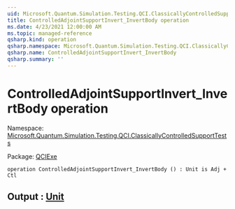 ```yaml
---
uid: Microsoft.Quantum.Simulation.Testing.QCI.ClassicallyControlledSupportTests.ControlledAdjointSupportInvert_InvertBody
title: ControlledAdjointSupportInvert_InvertBody operation
ms.date: 4/23/2021 12:00:00 AM
ms.topic: managed-reference
qsharp.kind: operation
qsharp.namespace: Microsoft.Quantum.Simulation.Testing.QCI.ClassicallyControlledSupportTests
qsharp.name: ControlledAdjointSupportInvert_InvertBody
qsharp.summary: ''
---
```


# ControlledAdjointSupportInvert_InvertBody operation

Namespace: [Microsoft.Quantum.Simulation.Testing.QCI.ClassicallyControlledSupportTests](xref:Microsoft.Quantum.Simulation.Testing.QCI.ClassicallyControlledSupportTests)

Package: [QCIExe](https://nuget.org/packages/QCIExe)




```qsharp
operation ControlledAdjointSupportInvert_InvertBody () : Unit is Adj + Ctl
```


## Output : [Unit](xref:microsoft.quantum.qsharp.valueliterals#unit-literal)

